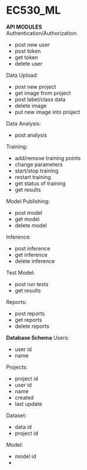 # EC530_ML

**API MODULES**  
Authentication/Authorization:
- post new user
- post token
- get token
- delete user
  
Data Upload:
- post new project  
- get image from project
- post label/class data  
- delete image  
- put new image into project

Data Analysis:
- post analysis

Training:
- add/remove training points  
- change parameters  
- start/stop training  
- restart training  
- get status of training  
- get results  
  
Model Publishing:
- post model
- get model
- delete model

Inference:
- post inference
- get inference
- delete inference

Test Model:
- post run tests
- get results

Reports:
- post reports
- get reports
- delete reports

**Database Schema**
Users:
- user id
- name

Projects:
- project id
- user id
- name
- created
- last update

Dataset:
- data id
- project id

Model:
- model id
- 
